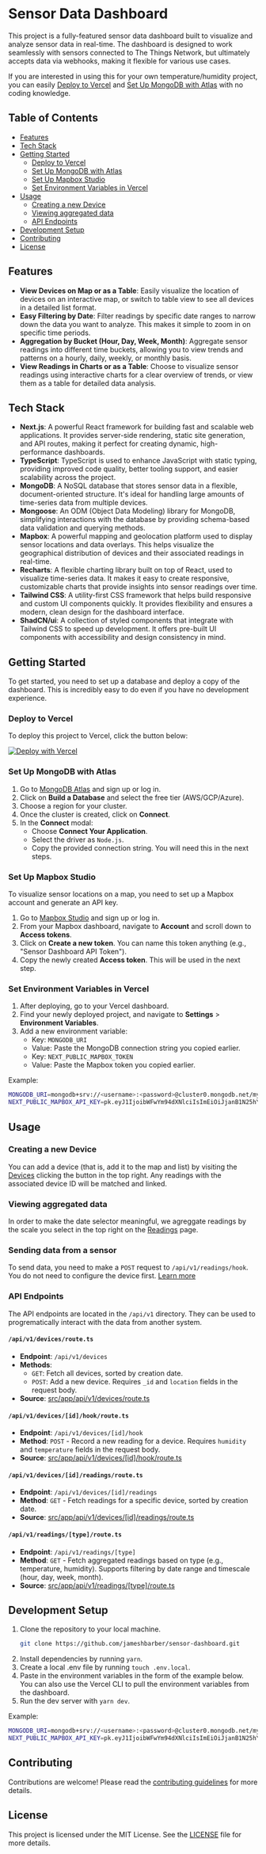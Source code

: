 # Sensor Data Dashboard

This project is a fully-featured sensor data dashboard built to visualize and analyze sensor data in real-time. The dashboard is designed to work seamlessly with sensors connected to The Things Network, but ultimately accepts data via webhooks, making it flexible for various use cases.

If you are interested in using this for your own temperature/humidity project, you can easily [Deploy to Vercel](#deploy-to-vercel) and [Set Up MongoDB with Atlas](#set-up-mongodb-with-atlas) with no coding knowledge.

## Table of Contents
- [Features](#features)
- [Tech Stack](#tech-stack)
- [Getting Started](#getting-started)
  - [Deploy to Vercel](#deploy-to-vercel)
  - [Set Up MongoDB with Atlas](#set-up-mongodb-with-atlas)
  - [Set Up Mapbox Studio](#set-up-mapbox-studio)
  - [Set Environment Variables in Vercel](#set-environment-variables-in-vercel)
- [Usage](#usage)
  - [Creating a new Device](#creating-a-new-device)
  - [Viewing aggregated data](#viewing-agreggated-data)
  - [API Endpoints](#api-endpoints)
- [Development Setup](#development-setup)
- [Contributing](#contributing)
- [License](#license)

## Features

- **View Devices on Map or as a Table**: Easily visualize the location of devices on an interactive map, or switch to table view to see all devices in a detailed list format.
- **Easy Filtering by Date**: Filter readings by specific date ranges to narrow down the data you want to analyze. This makes it simple to zoom in on specific time periods.
- **Aggregation by Bucket (Hour, Day, Week, Month)**: Aggregate sensor readings into different time buckets, allowing you to view trends and patterns on a hourly, daily, weekly, or monthly basis.
- **View Readings in Charts or as a Table**: Choose to visualize sensor readings using interactive charts for a clear overview of trends, or view them as a table for detailed data analysis.

## Tech Stack

- **Next.js**: A powerful React framework for building fast and scalable web applications. It provides server-side rendering, static site generation, and API routes, making it perfect for creating dynamic, high-performance dashboards.
- **TypeScript**: TypeScript is used to enhance JavaScript with static typing, providing improved code quality, better tooling support, and easier scalability across the project.
- **MongoDB**: A NoSQL database that stores sensor data in a flexible, document-oriented structure. It's ideal for handling large amounts of time-series data from multiple devices.
- **Mongoose**: An ODM (Object Data Modeling) library for MongoDB, simplifying interactions with the database by providing schema-based data validation and querying methods.
- **Mapbox**: A powerful mapping and geolocation platform used to display sensor locations and data overlays. This helps visualize the geographical distribution of devices and their associated readings in real-time.
- **Recharts**: A flexible charting library built on top of React, used to visualize time-series data. It makes it easy to create responsive, customizable charts that provide insights into sensor readings over time.
- **Tailwind CSS**: A utility-first CSS framework that helps build responsive and custom UI components quickly. It provides flexibility and ensures a modern, clean design for the dashboard interface.
- **ShadCN/ui**: A collection of styled components that integrate with Tailwind CSS to speed up development. It offers pre-built UI components with accessibility and design consistency in mind.

## Getting Started

To get started, you need to set up a database and deploy a copy of the dashboard. This is incredibly easy to do even if you have no development experience.

### Deploy to Vercel

To deploy this project to Vercel, click the button below:

[![Deploy with Vercel](https://vercel.com/button)](https://vercel.com/new/import?repository-url=https://github.com/jameshbarber/sensor-dashboard)

### Set Up MongoDB with Atlas

1. Go to [MongoDB Atlas](https://www.mongodb.com/cloud/atlas) and sign up or log in.
2. Click on **Build a Database** and select the free tier (AWS/GCP/Azure).
3. Choose a region for your cluster.
4. Once the cluster is created, click on **Connect**.
5. In the **Connect** modal:
   - Choose **Connect Your Application**.
   - Select the driver as `Node.js`.
   - Copy the provided connection string. You will need this in the next steps.

### Set Up Mapbox Studio

To visualize sensor locations on a map, you need to set up a Mapbox account and generate an API key.

1. Go to [Mapbox Studio](https://studio.mapbox.com/) and sign up or log in.
2. From your Mapbox dashboard, navigate to **Account** and scroll down to **Access tokens**.
3. Click on **Create a new token**. You can name this token anything (e.g., "Sensor Dashboard API Token").
4. Copy the newly created **Access token**. This will be used in the next step.

### Set Environment Variables in Vercel

1. After deploying, go to your Vercel dashboard.
2. Find your newly deployed project, and navigate to **Settings** > **Environment Variables**.
3. Add a new environment variable:
   - Key: `MONGODB_URI`
   - Value: Paste the MongoDB connection string you copied earlier.
   - Key: `NEXT_PUBLIC_MAPBOX_TOKEN`
   - Value: Paste the Mapbox token you copied earlier.

Example:
```bash
MONGODB_URI=mongodb+srv://<username>:<password>@cluster0.mongodb.net/myDatabase?retryWrites=true&w=majority
NEXT_PUBLIC_MAPBOX_API_KEY=pk.eyJ1IjoibWFwYm94dXNlciIsImEiOiJjanB1N25hYWUwMDAzM3pueTFpczJhdnZqIn0.TulbCgBlklYf2P4MijhkjA
```

## Usage

### Creating a new Device
You can add a device (that is, add it to the map and list) by visiting the [Devices](https://sam-sensor-dashboard.vercel.app/devices) clicking the button in the top right. Any readings with the associated device ID will be matched and linked. 

### Viewing aggregated data
In order to make the date selector meaningful, we agreggate readings by the scale you select in the top right on the [Readings](https://sam-sensor-dashboard.vercel.app/readings) page. 

### Sending data from a sensor
To send data, you need to make a `POST` request to `/api/v1/readings/hook`. You do not need to configure the device first. [Learn more](#apiv1devicesidreadingsroutets)

### API Endpoints
The API endpoints are located in the `/api/v1` directory. They can be used to progrematically interact with the data from another system. 

#### `/api/v1/devices/route.ts`
- **Endpoint**: `/api/v1/devices`
- **Methods**: 
  - `GET`: Fetch all devices, sorted by creation date.
  - `POST`: Add a new device. Requires `_id` and `location` fields in the request body.
- **Source**: [src/app/api/v1/devices/route.ts](https://github.com/jameshbarber/sensor-dashboard/blob/dfb883d5217a44d47a668101f7ae1cb398d3e472/src/app/api/v1/devices/route.ts)

#### `/api/v1/devices/[id]/hook/route.ts`
- **Endpoint**: `/api/v1/devices/[id]/hook`
- **Method**: `POST` - Record a new reading for a device. Requires `humidity` and `temperature` fields in the request body.
- **Source**: [src/app/api/v1/devices/[id]/hook/route.ts](https://github.com/jameshbarber/sensor-dashboard/blob/dfb883d5217a44d47a668101f7ae1cb398d3e472/src/app/api/v1/devices/[id]/hook/route.ts)

#### `/api/v1/devices/[id]/readings/route.ts`
- **Endpoint**: `/api/v1/devices/[id]/readings`
- **Method**: `GET` - Fetch readings for a specific device, sorted by creation date.
- **Source**: [src/app/api/v1/devices/[id]/readings/route.ts](https://github.com/jameshbarber/sensor-dashboard/blob/dfb883d5217a44d47a668101f7ae1cb398d3e472/src/app/api/v1/devices/[id]/readings/route.ts)

#### `/api/v1/readings/[type]/route.ts`
- **Endpoint**: `/api/v1/readings/[type]`
- **Method**: `GET` - Fetch aggregated readings based on type (e.g., temperature, humidity). Supports filtering by date range and timescale (hour, day, week, month).
- **Source**: [src/app/api/v1/readings/[type]/route.ts](https://github.com/jameshbarber/sensor-dashboard/blob/dfb883d5217a44d47a668101f7ae1cb398d3e472/src/app/api/v1/readings/[type]/route.ts)

## Development Setup

1. Clone the repository to your local machine.
   ```bash
   git clone https://github.com/jameshbarber/sensor-dashboard.git
   ```
2. Install dependencies by running `yarn`.
3. Create a local .env file by running `touch .env.local`.
4. Paste in the environment variables in the form of the example below. You can also use the Vercel CLI to pull the environment variables from the dashboard.
5. Run the dev server with `yarn dev`.

Example:
```bash
MONGODB_URI=mongodb+srv://<username>:<password>@cluster0.mongodb.net/myDatabase?retryWrites=true&w=majority
NEXT_PUBLIC_MAPBOX_API_KEY=pk.eyJ1IjoibWFwYm94dXNlciIsImEiOiJjanB1N25hYWUwMDAzM3pueTFpczJhdnZqIn0.TulbCgBlklYf2P4MijhkjA
```


## Contributing

Contributions are welcome! Please read the [contributing guidelines](CONTRIBUTING.md) for more details.

## License

This project is licensed under the MIT License. See the [LICENSE](LICENSE) file for more details.
